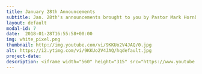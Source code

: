 ```yaml
---
title: January 28th Announcements
subtitle: Jan. 28th's announcements brought to you by Pastor Mark Hornback and Sarah Peel
layout: default
modal-id: 7 
date:  2018-01-28T16:55:58+00:00
img: white_pixel.png
thumbnail: http://img.youtube.com/vi/9KKUo2V4JAQ/0.jpg
alt: https://i2.ytimg.com/vi/9KKUo2V4JAQ/hqdefault.jpg
project-date: 
description: <iframe width="560" height="315" src="https://www.youtube.com/embed/9KKUo2V4JAQ" frameborder="0" allowfullscreen></iframe> 
---
```

